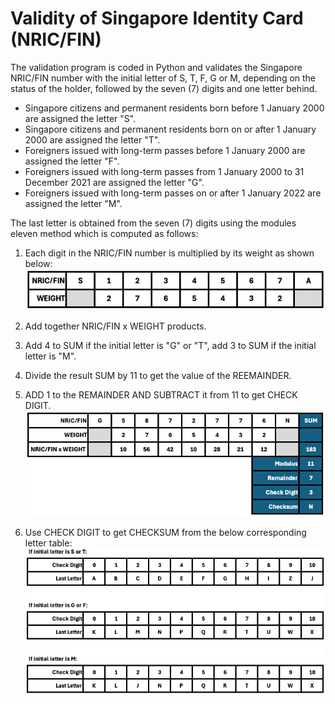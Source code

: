 # Validity of Singapore Identity Card (NRIC/FIN)

The validation program is coded in Python and validates the Singapore NRIC/FIN number with the initial letter of S, T, F, G or M, depending on the status of the holder, followed by the seven (7) digits and one letter behind.
* Singapore citizens and permanent residents born before 1 January 2000 are assigned the letter "S".
* Singapore citizens and permanent residents born on or after 1 January 2000 are assigned the letter "T".
* Foreigners issued with long-term passes before 1 January 2000 are assigned the letter "F".
* Foreigners issued with long-term passes from 1 January 2000 to 31 December 2021 are assigned the letter "G".
* Foreigners issued with long-term passes on or after 1 January 2022 are assigned the letter "M".

The last letter is obtained from the seven (7) digits using the modules eleven method which is computed as follows:
1. Each digit in the NRIC/FIN number is multiplied by its weight as shown below:
    <img src="https://github.com/YvonneLipLim/Images/blob/main/NRIC_Weight_Table.png">
2. Add together NRIC/FIN x WEIGHT products.
3. Add 4 to SUM if the initial letter is "G" or "T", add 3 to SUM if the initial letter is "M".
4. Divide the result SUM by 11 to get the value of the REEMAINDER.
5. ADD 1 to the REMAINDER AND SUBTRACT it from 11 to get CHECK DIGIT.
    <img src="https://github.com/YvonneLipLim/Images/blob/main/CheckSum.png">
  
7. Use CHECK DIGIT to get CHECKSUM from the below corresponding letter table:
    <img src="https://github.com/YvonneLipLim/Images/blob/main/Letter_Table.png">
